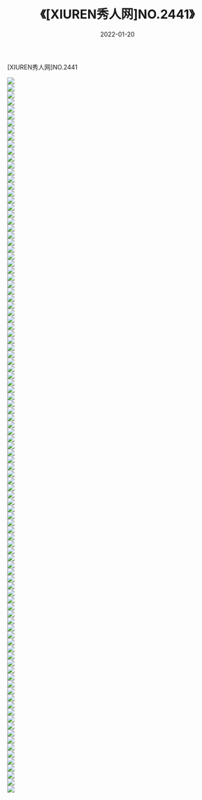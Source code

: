 ﻿---
layout: post
title:  《[XIUREN秀人网]NO.2441》
date:   2022-01-20
img: http://img.660000.xyz/Sharelink/秀人网/秀人网第03部分/[XIUREN秀人网]NO.2441/000.jpg
categories: [美女, 清纯, 唯美]
---

[XIUREN秀人网]NO.2441

 ![](http://img.660000.xyz/Sharelink/秀人网/秀人网第03部分/[XIUREN秀人网]NO.2441/001.jpg) <br>![](http://img.660000.xyz/Sharelink/秀人网/秀人网第03部分/[XIUREN秀人网]NO.2441/002.jpg) <br>![](http://img.660000.xyz/Sharelink/秀人网/秀人网第03部分/[XIUREN秀人网]NO.2441/003.jpg) <br>![](http://img.660000.xyz/Sharelink/秀人网/秀人网第03部分/[XIUREN秀人网]NO.2441/004.jpg) <br>![](http://img.660000.xyz/Sharelink/秀人网/秀人网第03部分/[XIUREN秀人网]NO.2441/005.jpg) <br>![](http://img.660000.xyz/Sharelink/秀人网/秀人网第03部分/[XIUREN秀人网]NO.2441/006.jpg) <br>![](http://img.660000.xyz/Sharelink/秀人网/秀人网第03部分/[XIUREN秀人网]NO.2441/007.jpg) <br>![](http://img.660000.xyz/Sharelink/秀人网/秀人网第03部分/[XIUREN秀人网]NO.2441/008.jpg) <br>![](http://img.660000.xyz/Sharelink/秀人网/秀人网第03部分/[XIUREN秀人网]NO.2441/009.jpg) <br>![](http://img.660000.xyz/Sharelink/秀人网/秀人网第03部分/[XIUREN秀人网]NO.2441/010.jpg) <br>![](http://img.660000.xyz/Sharelink/秀人网/秀人网第03部分/[XIUREN秀人网]NO.2441/011.jpg) <br>![](http://img.660000.xyz/Sharelink/秀人网/秀人网第03部分/[XIUREN秀人网]NO.2441/012.jpg) <br>![](http://img.660000.xyz/Sharelink/秀人网/秀人网第03部分/[XIUREN秀人网]NO.2441/013.jpg) <br>![](http://img.660000.xyz/Sharelink/秀人网/秀人网第03部分/[XIUREN秀人网]NO.2441/014.jpg) <br>![](http://img.660000.xyz/Sharelink/秀人网/秀人网第03部分/[XIUREN秀人网]NO.2441/015.jpg) <br>![](http://img.660000.xyz/Sharelink/秀人网/秀人网第03部分/[XIUREN秀人网]NO.2441/016.jpg) <br>![](http://img.660000.xyz/Sharelink/秀人网/秀人网第03部分/[XIUREN秀人网]NO.2441/017.jpg) <br>![](http://img.660000.xyz/Sharelink/秀人网/秀人网第03部分/[XIUREN秀人网]NO.2441/018.jpg) <br>![](http://img.660000.xyz/Sharelink/秀人网/秀人网第03部分/[XIUREN秀人网]NO.2441/019.jpg) <br>![](http://img.660000.xyz/Sharelink/秀人网/秀人网第03部分/[XIUREN秀人网]NO.2441/020.jpg) <br>![](http://img.660000.xyz/Sharelink/秀人网/秀人网第03部分/[XIUREN秀人网]NO.2441/021.jpg) <br>![](http://img.660000.xyz/Sharelink/秀人网/秀人网第03部分/[XIUREN秀人网]NO.2441/022.jpg) <br>![](http://img.660000.xyz/Sharelink/秀人网/秀人网第03部分/[XIUREN秀人网]NO.2441/023.jpg) <br>![](http://img.660000.xyz/Sharelink/秀人网/秀人网第03部分/[XIUREN秀人网]NO.2441/024.jpg) <br>![](http://img.660000.xyz/Sharelink/秀人网/秀人网第03部分/[XIUREN秀人网]NO.2441/025.jpg) <br>![](http://img.660000.xyz/Sharelink/秀人网/秀人网第03部分/[XIUREN秀人网]NO.2441/026.jpg) <br>![](http://img.660000.xyz/Sharelink/秀人网/秀人网第03部分/[XIUREN秀人网]NO.2441/027.jpg) <br>![](http://img.660000.xyz/Sharelink/秀人网/秀人网第03部分/[XIUREN秀人网]NO.2441/028.jpg) <br>![](http://img.660000.xyz/Sharelink/秀人网/秀人网第03部分/[XIUREN秀人网]NO.2441/029.jpg) <br>![](http://img.660000.xyz/Sharelink/秀人网/秀人网第03部分/[XIUREN秀人网]NO.2441/030.jpg) <br>![](http://img.660000.xyz/Sharelink/秀人网/秀人网第03部分/[XIUREN秀人网]NO.2441/031.jpg) <br>![](http://img.660000.xyz/Sharelink/秀人网/秀人网第03部分/[XIUREN秀人网]NO.2441/032.jpg) <br>![](http://img.660000.xyz/Sharelink/秀人网/秀人网第03部分/[XIUREN秀人网]NO.2441/033.jpg) <br>![](http://img.660000.xyz/Sharelink/秀人网/秀人网第03部分/[XIUREN秀人网]NO.2441/034.jpg) <br>![](http://img.660000.xyz/Sharelink/秀人网/秀人网第03部分/[XIUREN秀人网]NO.2441/035.jpg) <br>![](http://img.660000.xyz/Sharelink/秀人网/秀人网第03部分/[XIUREN秀人网]NO.2441/036.jpg) <br>![](http://img.660000.xyz/Sharelink/秀人网/秀人网第03部分/[XIUREN秀人网]NO.2441/037.jpg) <br>![](http://img.660000.xyz/Sharelink/秀人网/秀人网第03部分/[XIUREN秀人网]NO.2441/038.jpg) <br>![](http://img.660000.xyz/Sharelink/秀人网/秀人网第03部分/[XIUREN秀人网]NO.2441/039.jpg) <br>![](http://img.660000.xyz/Sharelink/秀人网/秀人网第03部分/[XIUREN秀人网]NO.2441/040.jpg) <br>![](http://img.660000.xyz/Sharelink/秀人网/秀人网第03部分/[XIUREN秀人网]NO.2441/041.jpg) <br>![](http://img.660000.xyz/Sharelink/秀人网/秀人网第03部分/[XIUREN秀人网]NO.2441/042.jpg) <br>![](http://img.660000.xyz/Sharelink/秀人网/秀人网第03部分/[XIUREN秀人网]NO.2441/043.jpg) <br>![](http://img.660000.xyz/Sharelink/秀人网/秀人网第03部分/[XIUREN秀人网]NO.2441/044.jpg) <br>![](http://img.660000.xyz/Sharelink/秀人网/秀人网第03部分/[XIUREN秀人网]NO.2441/045.jpg) <br>![](http://img.660000.xyz/Sharelink/秀人网/秀人网第03部分/[XIUREN秀人网]NO.2441/046.jpg) <br>![](http://img.660000.xyz/Sharelink/秀人网/秀人网第03部分/[XIUREN秀人网]NO.2441/047.jpg) <br>![](http://img.660000.xyz/Sharelink/秀人网/秀人网第03部分/[XIUREN秀人网]NO.2441/048.jpg) <br>![](http://img.660000.xyz/Sharelink/秀人网/秀人网第03部分/[XIUREN秀人网]NO.2441/049.jpg) <br>![](http://img.660000.xyz/Sharelink/秀人网/秀人网第03部分/[XIUREN秀人网]NO.2441/050.jpg) <br>![](http://img.660000.xyz/Sharelink/秀人网/秀人网第03部分/[XIUREN秀人网]NO.2441/051.jpg) <br>![](http://img.660000.xyz/Sharelink/秀人网/秀人网第03部分/[XIUREN秀人网]NO.2441/052.jpg) <br>![](http://img.660000.xyz/Sharelink/秀人网/秀人网第03部分/[XIUREN秀人网]NO.2441/053.jpg) <br>![](http://img.660000.xyz/Sharelink/秀人网/秀人网第03部分/[XIUREN秀人网]NO.2441/054.jpg) <br>![](http://img.660000.xyz/Sharelink/秀人网/秀人网第03部分/[XIUREN秀人网]NO.2441/055.jpg) <br>![](http://img.660000.xyz/Sharelink/秀人网/秀人网第03部分/[XIUREN秀人网]NO.2441/056.jpg) <br>![](http://img.660000.xyz/Sharelink/秀人网/秀人网第03部分/[XIUREN秀人网]NO.2441/057.jpg) <br>![](http://img.660000.xyz/Sharelink/秀人网/秀人网第03部分/[XIUREN秀人网]NO.2441/058.jpg) <br>![](http://img.660000.xyz/Sharelink/秀人网/秀人网第03部分/[XIUREN秀人网]NO.2441/059.jpg) <br>![](http://img.660000.xyz/Sharelink/秀人网/秀人网第03部分/[XIUREN秀人网]NO.2441/060.jpg) <br>![](http://img.660000.xyz/Sharelink/秀人网/秀人网第03部分/[XIUREN秀人网]NO.2441/061.jpg) <br>![](http://img.660000.xyz/Sharelink/秀人网/秀人网第03部分/[XIUREN秀人网]NO.2441/062.jpg) <br>![](http://img.660000.xyz/Sharelink/秀人网/秀人网第03部分/[XIUREN秀人网]NO.2441/063.jpg) <br>![](http://img.660000.xyz/Sharelink/秀人网/秀人网第03部分/[XIUREN秀人网]NO.2441/064.jpg) <br>![](http://img.660000.xyz/Sharelink/秀人网/秀人网第03部分/[XIUREN秀人网]NO.2441/065.jpg) <br>![](http://img.660000.xyz/Sharelink/秀人网/秀人网第03部分/[XIUREN秀人网]NO.2441/066.jpg) <br>![](http://img.660000.xyz/Sharelink/秀人网/秀人网第03部分/[XIUREN秀人网]NO.2441/067.jpg) <br>![](http://img.660000.xyz/Sharelink/秀人网/秀人网第03部分/[XIUREN秀人网]NO.2441/068.jpg) <br>![](http://img.660000.xyz/Sharelink/秀人网/秀人网第03部分/[XIUREN秀人网]NO.2441/069.jpg) <br>![](http://img.660000.xyz/Sharelink/秀人网/秀人网第03部分/[XIUREN秀人网]NO.2441/070.jpg) <br>![](http://img.660000.xyz/Sharelink/秀人网/秀人网第03部分/[XIUREN秀人网]NO.2441/071.jpg) <br>![](http://img.660000.xyz/Sharelink/秀人网/秀人网第03部分/[XIUREN秀人网]NO.2441/072.jpg) <br>![](http://img.660000.xyz/Sharelink/秀人网/秀人网第03部分/[XIUREN秀人网]NO.2441/073.jpg) <br>![](http://img.660000.xyz/Sharelink/秀人网/秀人网第03部分/[XIUREN秀人网]NO.2441/074.jpg) <br>![](http://img.660000.xyz/Sharelink/秀人网/秀人网第03部分/[XIUREN秀人网]NO.2441/075.jpg) <br>![](http://img.660000.xyz/Sharelink/秀人网/秀人网第03部分/[XIUREN秀人网]NO.2441/076.jpg) <br>![](http://img.660000.xyz/Sharelink/秀人网/秀人网第03部分/[XIUREN秀人网]NO.2441/077.jpg) <br>![](http://img.660000.xyz/Sharelink/秀人网/秀人网第03部分/[XIUREN秀人网]NO.2441/078.jpg) <br>![](http://img.660000.xyz/Sharelink/秀人网/秀人网第03部分/[XIUREN秀人网]NO.2441/079.jpg) <br>![](http://img.660000.xyz/Sharelink/秀人网/秀人网第03部分/[XIUREN秀人网]NO.2441/080.jpg) <br>![](http://img.660000.xyz/Sharelink/秀人网/秀人网第03部分/[XIUREN秀人网]NO.2441/081.jpg) <br>![](http://img.660000.xyz/Sharelink/秀人网/秀人网第03部分/[XIUREN秀人网]NO.2441/082.jpg) <br>![](http://img.660000.xyz/Sharelink/秀人网/秀人网第03部分/[XIUREN秀人网]NO.2441/083.jpg) <br>![](http://img.660000.xyz/Sharelink/秀人网/秀人网第03部分/[XIUREN秀人网]NO.2441/084.jpg) <br>![](http://img.660000.xyz/Sharelink/秀人网/秀人网第03部分/[XIUREN秀人网]NO.2441/085.jpg) <br>![](http://img.660000.xyz/Sharelink/秀人网/秀人网第03部分/[XIUREN秀人网]NO.2441/086.jpg) <br>![](http://img.660000.xyz/Sharelink/秀人网/秀人网第03部分/[XIUREN秀人网]NO.2441/087.jpg) <br>![](http://img.660000.xyz/Sharelink/秀人网/秀人网第03部分/[XIUREN秀人网]NO.2441/088.jpg) <br>![](http://img.660000.xyz/Sharelink/秀人网/秀人网第03部分/[XIUREN秀人网]NO.2441/089.jpg) <br>![](http://img.660000.xyz/Sharelink/秀人网/秀人网第03部分/[XIUREN秀人网]NO.2441/090.jpg) <br>![](http://img.660000.xyz/Sharelink/秀人网/秀人网第03部分/[XIUREN秀人网]NO.2441/091.jpg) <br>![](http://img.660000.xyz/Sharelink/秀人网/秀人网第03部分/[XIUREN秀人网]NO.2441/092.jpg) <br>![](http://img.660000.xyz/Sharelink/秀人网/秀人网第03部分/[XIUREN秀人网]NO.2441/093.jpg) <br>![](http://img.660000.xyz/Sharelink/秀人网/秀人网第03部分/[XIUREN秀人网]NO.2441/094.jpg) <br>![](http://img.660000.xyz/Sharelink/秀人网/秀人网第03部分/[XIUREN秀人网]NO.2441/095.jpg) <br>![](http://img.660000.xyz/Sharelink/秀人网/秀人网第03部分/[XIUREN秀人网]NO.2441/096.jpg) <br>![](http://img.660000.xyz/Sharelink/秀人网/秀人网第03部分/[XIUREN秀人网]NO.2441/097.jpg) <br>![](http://img.660000.xyz/Sharelink/秀人网/秀人网第03部分/[XIUREN秀人网]NO.2441/098.jpg) <br>![](http://img.660000.xyz/Sharelink/秀人网/秀人网第03部分/[XIUREN秀人网]NO.2441/099.jpg) <br>![](http://img.660000.xyz/Sharelink/秀人网/秀人网第03部分/[XIUREN秀人网]NO.2441/100.jpg) <br>![](http://img.660000.xyz/Sharelink/秀人网/秀人网第03部分/[XIUREN秀人网]NO.2441/101.jpg) <br>![](http://img.660000.xyz/Sharelink/秀人网/秀人网第03部分/[XIUREN秀人网]NO.2441/102.jpg) <br>